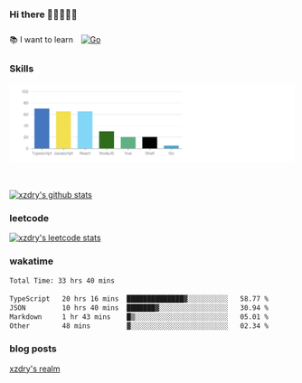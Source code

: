 ### Hi there 👋👋👋👋👋

 :books: I want to learn <a href="https://go.dev/" target="_blank"><img style="margin: 10px" src="https://profilinator.rishav.dev/skills-assets/go-original.svg" alt="Go" height="50" /></a>  

### Skills
![](img/2022-09-05-22-04-20.png)

<br />

[![xzdry's github stats](https://github-readme-stats.vercel.app/api?username=xzdry&count_private=true&show_icons=true&theme=vue)](https://github.com/xzdry)

### leetcode
[![xzdry's leetcode stats](https://leetcard.jacoblin.cool/xzdry-2?theme=light&font=Anek%20Kannada&site=cn)](https://leetcode.cn/u/xzdry-2/)

### wakatime
<!--START_SECTION:waka-->

```text
Total Time: 33 hrs 40 mins

TypeScript   20 hrs 16 mins  ██████████████▓░░░░░░░░░░   58.77 %
JSON         10 hrs 40 mins  ███████▓░░░░░░░░░░░░░░░░░   30.94 %
Markdown     1 hr 43 mins    █▒░░░░░░░░░░░░░░░░░░░░░░░   05.01 %
Other        48 mins         ▓░░░░░░░░░░░░░░░░░░░░░░░░   02.34 %
```

<!--END_SECTION:waka-->

### blog posts
[xzdry's realm](https://www.justdry.net/)
